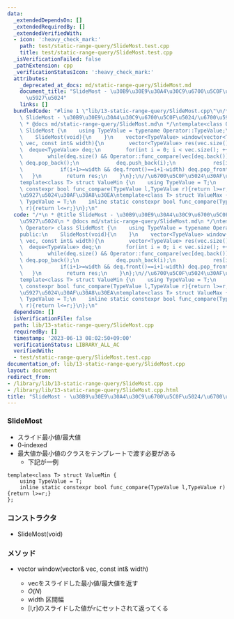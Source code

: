 ```yaml
---
data:
  _extendedDependsOn: []
  _extendedRequiredBy: []
  _extendedVerifiedWith:
  - icon: ':heavy_check_mark:'
    path: test/static-range-query/SlideMost.test.cpp
    title: test/static-range-query/SlideMost.test.cpp
  _isVerificationFailed: false
  _pathExtension: cpp
  _verificationStatusIcon: ':heavy_check_mark:'
  attributes:
    _deprecated_at_docs: md/static-range-query/SlideMost.md
    document_title: "SlideMost - \u30B9\u30E9\u30A4\u30C9\u6700\u5C0F\u5024/\u6700\
      \u5927\u5024"
    links: []
  bundledCode: "#line 1 \"lib/13-static-range-query/SlideMost.cpp\"\n/*\n * @title\
    \ SlideMost - \u30B9\u30E9\u30A4\u30C9\u6700\u5C0F\u5024/\u6700\u5927\u5024\n\
    \ * @docs md/static-range-query/SlideMost.md\n */\ntemplate<class Operator> class\
    \ SlideMost {\n    using TypeValue = typename Operator::TypeValue;\npublic:\n\
    \    SlideMost(void){\n    }\n    vector<TypeValue> window(vector<TypeValue>&\
    \ vec, const int& width){\n        vector<TypeValue> res(vec.size());\n      \
    \  deque<TypeValue> deq;\n        for(int i = 0; i < vec.size(); ++i) {\n    \
    \        while(deq.size() && Operator::func_compare(vec[deq.back()],vec[i]) )\
    \ deq.pop_back();\n            deq.push_back(i);\n            res[i] = vec[deq.front()];\n\
    \            if(i+1>=width && deq.front()==i+1-width) deq.pop_front();\n     \
    \   }\n        return res;\n    }\n};\n//\u6700\u5C0F\u5024\u30AF\u30A8\u30EA\n\
    template<class T> struct ValueMin {\n    using TypeValue = T;\n    inline static\
    \ constexpr bool func_compare(TypeValue l,TypeValue r){return l>=r;}\n};\n//\u6700\
    \u5927\u5024\u30AF\u30A8\u30EA\ntemplate<class T> struct ValueMax {\n    using\
    \ TypeValue = T;\n    inline static constexpr bool func_compare(TypeValue l,TypeValue\
    \ r){return l<=r;}\n};\n"
  code: "/*\n * @title SlideMost - \u30B9\u30E9\u30A4\u30C9\u6700\u5C0F\u5024/\u6700\
    \u5927\u5024\n * @docs md/static-range-query/SlideMost.md\n */\ntemplate<class\
    \ Operator> class SlideMost {\n    using TypeValue = typename Operator::TypeValue;\n\
    public:\n    SlideMost(void){\n    }\n    vector<TypeValue> window(vector<TypeValue>&\
    \ vec, const int& width){\n        vector<TypeValue> res(vec.size());\n      \
    \  deque<TypeValue> deq;\n        for(int i = 0; i < vec.size(); ++i) {\n    \
    \        while(deq.size() && Operator::func_compare(vec[deq.back()],vec[i]) )\
    \ deq.pop_back();\n            deq.push_back(i);\n            res[i] = vec[deq.front()];\n\
    \            if(i+1>=width && deq.front()==i+1-width) deq.pop_front();\n     \
    \   }\n        return res;\n    }\n};\n//\u6700\u5C0F\u5024\u30AF\u30A8\u30EA\n\
    template<class T> struct ValueMin {\n    using TypeValue = T;\n    inline static\
    \ constexpr bool func_compare(TypeValue l,TypeValue r){return l>=r;}\n};\n//\u6700\
    \u5927\u5024\u30AF\u30A8\u30EA\ntemplate<class T> struct ValueMax {\n    using\
    \ TypeValue = T;\n    inline static constexpr bool func_compare(TypeValue l,TypeValue\
    \ r){return l<=r;}\n};\n"
  dependsOn: []
  isVerificationFile: false
  path: lib/13-static-range-query/SlideMost.cpp
  requiredBy: []
  timestamp: '2023-06-13 08:02:50+09:00'
  verificationStatus: LIBRARY_ALL_AC
  verifiedWith:
  - test/static-range-query/SlideMost.test.cpp
documentation_of: lib/13-static-range-query/SlideMost.cpp
layout: document
redirect_from:
- /library/lib/13-static-range-query/SlideMost.cpp
- /library/lib/13-static-range-query/SlideMost.cpp.html
title: "SlideMost - \u30B9\u30E9\u30A4\u30C9\u6700\u5C0F\u5024/\u6700\u5927\u5024"
---
```

### SlideMost
- スライド最小値/最大値
- 0-indexed
- 最大値か最小値のクラスをテンプレートで渡す必要がある
  - 下記が一例
```
template<class T> struct ValueMin {
    using TypeValue = T;
    inline static constexpr bool func_compare(TypeValue l,TypeValue r){return l>=r;}
};
```

### コンストラクタ
- SlideMost(void)

### メソッド
- vector<TypeValue> window(vector<TypeValue>& vec, const int& width)
  - vecをスライドした最小値/最大値を返す
  - $O(N)$
  - width 区間幅
  - [l,r]のスライドした値が`r`にセットされて返ってくる
